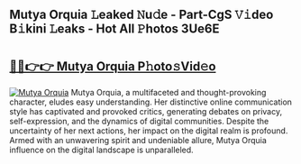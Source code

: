## Mutya Orquia 𝙻eaked 𝙽u𝚍e - Part-CgS 𝚅𝚒deo B𝚒kini 𝙻eaks - Hot All 𝙿hotos 3Ue6E

# <h2><a href="http://ld0r7ic.urlbe.top/?page=Mutya+Orquia">🔗🔗👉👉 Mutya Orquia P𝚑oto𝚜Vid𝚎o</a></h2>

[![Mutya Orquia](https://i.imgur.com/eBuTRDB.gif)](http://ld0r7ic.urlbe.top/?page=Mutya+Orquia)
Mutya Orquia, a multifaceted and thought-provoking character, eludes easy understanding. Her distinctive online communication style has captivated and provoked critics, generating debates on privacy, self-expression, and the dynamics of digital communities. Despite the uncertainty of her next actions, her impact on the digital realm is profound. Armed with an unwavering spirit and undeniable allure, Mutya Orquia influence on the digital landscape is unparalleled.
